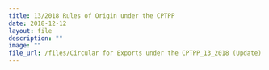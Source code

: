 ```yaml
---
title: 13/2018 Rules of Origin under the CPTPP
date: 2018-12-12
layout: file
description: ""
image: ""
file_url: /files/Circular for Exports under the CPTPP_13_2018 (Update) final.pdf
---
```

